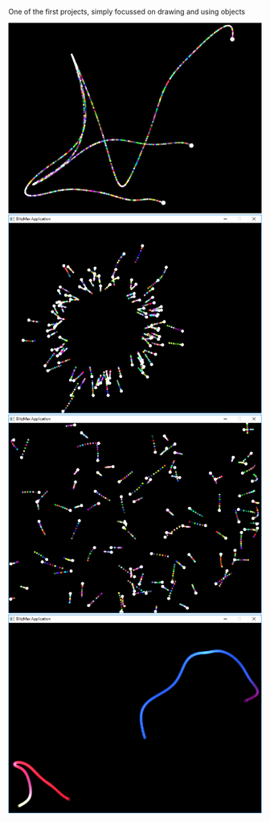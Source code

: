 One of the first projects, simply focussed on drawing and using objects

![alt tag](https://github.com/eme64/Hobby-Projects-Archive/blob/master/BlitzMax%20Projects/Simulations/snake(animation)/img1.png?raw=true "snake")
![alt tag](https://github.com/eme64/Hobby-Projects-Archive/blob/master/BlitzMax%20Projects/Simulations/snake(animation)/img2_0.png?raw=true "snake")
![alt tag](https://github.com/eme64/Hobby-Projects-Archive/blob/master/BlitzMax%20Projects/Simulations/snake(animation)/img2_1.png?raw=true "snake")
![alt tag](https://github.com/eme64/Hobby-Projects-Archive/blob/master/BlitzMax%20Projects/Simulations/snake(animation)/img3.png?raw=true "snake")
